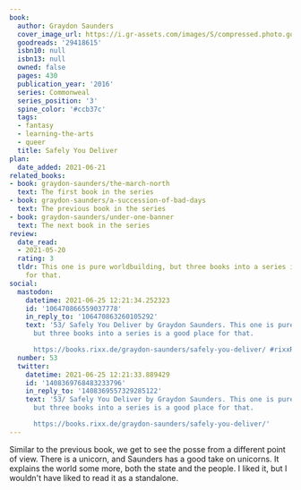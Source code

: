 ```yaml
---
book:
  author: Graydon Saunders
  cover_image_url: https://i.gr-assets.com/images/S/compressed.photo.goodreads.com/books/1580665493l/29418615.jpg
  goodreads: '29418615'
  isbn10: null
  isbn13: null
  owned: false
  pages: 430
  publication_year: '2016'
  series: Commonweal
  series_position: '3'
  spine_color: '#ccb37c'
  tags:
  - fantasy
  - learning-the-arts
  - queer
  title: Safely You Deliver
plan:
  date_added: 2021-06-21
related_books:
- book: graydon-saunders/the-march-north
  text: The first book in the series
- book: graydon-saunders/a-succession-of-bad-days
  text: The previous book in the series
- book: graydon-saunders/under-one-banner
  text: The next book in the series
review:
  date_read:
  - 2021-05-20
  rating: 3
  tldr: This one is pure worldbuilding, but three books into a series is a good place
    for that.
social:
  mastodon:
    datetime: 2021-06-25 12:21:34.252323
    id: '106470866559037778'
    in_reply_to: '106470863260105292'
    text: '53/ Safely You Deliver by Graydon Saunders. This one is pure worldbuilding,
      but three books into a series is a good place for that.

      https://books.rixx.de/graydon-saunders/safely-you-deliver/ #rixxReads'
  number: 53
  twitter:
    datetime: 2021-06-25 12:21:33.889429
    id: '1408369768483233796'
    in_reply_to: '1408369557329285122'
    text: '53/ Safely You Deliver by Graydon Saunders. This one is pure worldbuilding,
      but three books into a series is a good place for that.

      https://books.rixx.de/graydon-saunders/safely-you-deliver/'
---
```


Similar to the previous book, we get to see the posse from a different point of view. There is a unicorn, and Saunders
has a good take on unicorns. It explains the world some more, both the state and the people. I liked it, but I wouldn't
have liked to read it as a standalone.
